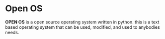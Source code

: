 <h1>Open OS</h1>

**OPEN OS** is a open source operating system written in python. this is a text based operating system that can be used, modified, and used to anybodies needs.
